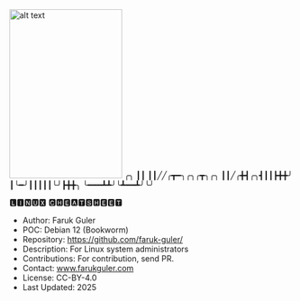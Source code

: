 <img src="https://cdn.britannica.com/99/124299-050-4B4D509F/Linus-Torvalds-2012.jpg" alt="alt text" width="200" height="300">
╭╮
┃┃
┃┃╱╱╭┳━╮╭╮╭┳╮╭╮
┃┃╱╭╋┫╭╮┫┃┃┣╋╋╯
┃╰━╯┃┃┃┃┃╰╯┣╋╋╮
╰━━━┻┻╯╰┻━━┻╯╰╯


🅻🅸🅽🆄🆇 🅲🅷🅴🅰🆃🆂🅷🅴🅴🆃
- Author: Faruk Guler
- POC: Debian 12 (Bookworm)
- Repository: https://github.com/faruk-guler/
- Description: For Linux system administrators
- Contributions: For contribution, send PR.
- Contact: www.farukguler.com
- License: CC-BY-4.0
- Last Updated: 2025
